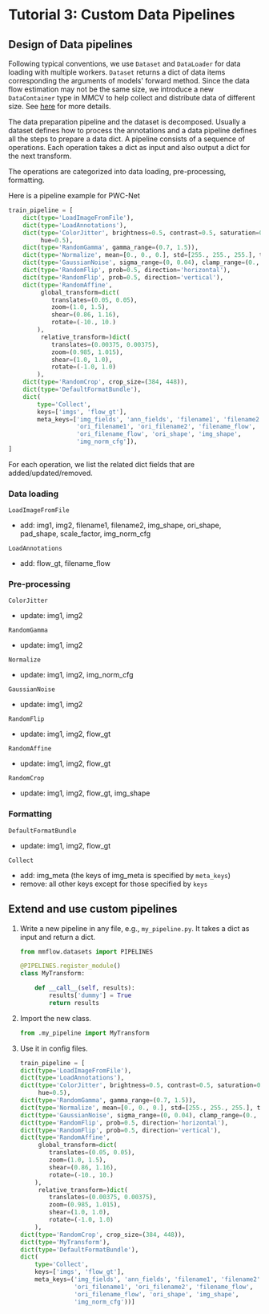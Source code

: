 # Tutorial 3: Custom Data Pipelines

## Design of Data pipelines

Following typical conventions, we use `Dataset` and `DataLoader` for data loading
with multiple workers. `Dataset` returns a dict of data items corresponding
the arguments of models' forward method.
Since the data flow estimation may not be the same size, we introduce a new `DataContainer` type in MMCV to help collect and distribute
data of different size.
See [here](https://github.com/open-mmlab/mmcv/blob/master/mmcv/parallel/data_container.py) for more details.

The data preparation pipeline and the dataset is decomposed. Usually a dataset
defines how to process the annotations and a data pipeline defines all the steps to prepare a data dict.
A pipeline consists of a sequence of operations. Each operation takes a dict as input and also output a dict for the next transform.

The operations are categorized into data loading, pre-processing, formatting.

Here is a pipeline example for PWC-Net

```python
train_pipeline = [
    dict(type='LoadImageFromFile'),
    dict(type='LoadAnnotations'),
    dict(type='ColorJitter', brightness=0.5, contrast=0.5, saturation=0.5,
         hue=0.5),
    dict(type='RandomGamma', gamma_range=(0.7, 1.5)),
    dict(type='Normalize', mean=[0., 0., 0.], std=[255., 255., 255.], to_rgb=False),
    dict(type='GaussianNoise', sigma_range=(0, 0.04), clamp_range=(0., 1.)),
    dict(type='RandomFlip', prob=0.5, direction='horizontal'),
    dict(type='RandomFlip', prob=0.5, direction='vertical'),
    dict(type='RandomAffine',
         global_transform=dict(
            translates=(0.05, 0.05),
            zoom=(1.0, 1.5),
            shear=(0.86, 1.16),
            rotate=(-10., 10.)
        ),
         relative_transform=)dict(
            translates=(0.00375, 0.00375),
            zoom=(0.985, 1.015),
            shear=(1.0, 1.0),
            rotate=(-1.0, 1.0)
        ),
    dict(type='RandomCrop', crop_size=(384, 448)),
    dict(type='DefaultFormatBundle'),
    dict(
        type='Collect',
        keys=['imgs', 'flow_gt'],
        meta_keys=['img_fields', 'ann_fields', 'filename1', 'filename2',
                   'ori_filename1', 'ori_filename2', 'filename_flow',
                   'ori_filename_flow', 'ori_shape', 'img_shape',
                   'img_norm_cfg']),
]

```

For each operation, we list the related dict fields that are added/updated/removed.

### Data loading

`LoadImageFromFile`

- add: img1, img2, filename1, filename2, img_shape, ori_shape, pad_shape, scale_factor, img_norm_cfg

`LoadAnnotations`

- add: flow_gt, filename_flow

### Pre-processing

`ColorJitter`

- update: img1, img2

`RandomGamma`

- update: img1, img2

`Normalize`

- update: img1, img2, img_norm_cfg

`GaussianNoise`

- update: img1, img2

`RandomFlip`

- update: img1, img2, flow_gt

`RandomAffine`

- update: img1, img2, flow_gt

`RandomCrop`

- update: img1, img2, flow_gt, img_shape

### Formatting

`DefaultFormatBundle`

- update: img1, img2, flow_gt

`Collect`

- add: img_meta (the keys of img_meta is specified by `meta_keys`)
- remove: all other keys except for those specified by `keys`

## Extend and use custom pipelines

1. Write a new pipeline in any file, e.g., `my_pipeline.py`. It takes a dict as input and return a dict.

   ```python
   from mmflow.datasets import PIPELINES

   @PIPELINES.register_module()
   class MyTransform:

       def __call__(self, results):
           results['dummy'] = True
           return results
   ```

2. Import the new class.

   ```python
   from .my_pipeline import MyTransform
   ```

3. Use it in config files.

   ```python
   train_pipeline = [
   dict(type='LoadImageFromFile'),
   dict(type='LoadAnnotations'),
   dict(type='ColorJitter', brightness=0.5, contrast=0.5, saturation=0.5,
        hue=0.5),
   dict(type='RandomGamma', gamma_range=(0.7, 1.5)),
   dict(type='Normalize', mean=[0., 0., 0.], std=[255., 255., 255.], to_rgb=False),
   dict(type='GaussianNoise', sigma_range=(0, 0.04), clamp_range=(0., 1.)),
   dict(type='RandomFlip', prob=0.5, direction='horizontal'),
   dict(type='RandomFlip', prob=0.5, direction='vertical'),
   dict(type='RandomAffine',
        global_transform=dict(
           translates=(0.05, 0.05),
           zoom=(1.0, 1.5),
           shear=(0.86, 1.16),
           rotate=(-10., 10.)
       ),
        relative_transform=)dict(
           translates=(0.00375, 0.00375),
           zoom=(0.985, 1.015),
           shear=(1.0, 1.0),
           rotate=(-1.0, 1.0)
       ),
   dict(type='RandomCrop', crop_size=(384, 448)),
   dict(type='MyTransform'),
   dict(type='DefaultFormatBundle'),
   dict(
       type='Collect',
       keys=['imgs', 'flow_gt'],
       meta_keys=('img_fields', 'ann_fields', 'filename1', 'filename2',
                  'ori_filename1', 'ori_filename2', 'filename_flow',
                  'ori_filename_flow', 'ori_shape', 'img_shape',
                  'img_norm_cfg'))]
   ```
